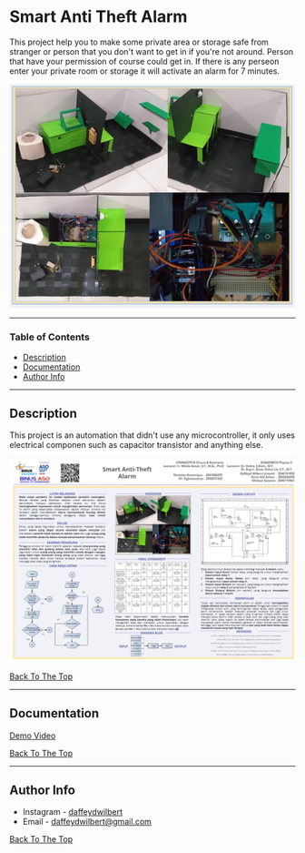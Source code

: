 
# Smart Anti Theft Alarm
This project help you to make some private area or storage safe from stranger or person that you don't want to get in if you're not around. Person that have your permission of course could get in. If there is any perseon enter your private room or storage it will activate an alarm for 7 minutes.

![Project Image](Assets/cover.png)

---

### Table of Contents


- [Description](#description)
- [Documentation](#documentation)
- [Author Info](#author-info)

---

## Description

This project is an automation that didn't use any microcontroller, it only uses electrical componen such as capacitor transistor and anything else. 

![Project Image](Assets/poster.png)

[Back To The Top](#Smart-Anti-Theft-Alarm)

---

## Documentation

[Demo Video](https://drive.google.com/file/d/1K9aXgm1o1eiC-OflouxIvdz3pQ0uqImB/view?usp=sharing)


[Back To The Top](#hydroponic-smart-controller)

---
## Author Info

- Instagram - [daffeydwilbert](https://www.instagram.com/daffeydwilbert/)
- Email - daffeydwilbert@gmail.com

[Back To The Top](#hydroponic-smart-controller)


